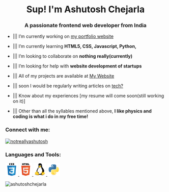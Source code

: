 <h1 align="center">Sup! I'm Ashutosh Chejarla</h1>
<h3 align="center">A passionate frontend web developer from India</h3>

- ||| I’m currently working on [my portfolio website](https://ashutoshchejarla.github.io/ashutoshchejarlaa/)

- ||| I’m currently learning **HTML5, CSS, Javascript, Python,**

- ||| I’m looking to collaborate on **nothing really(currently)**

- ||| I’m looking for help with **website development of startups**

- ||| All of my projects are available at [My Website](https://ashutoshchejarla.github.io/ashutoshchejarlaa)

- ||| soon I would be regularly writing articles on [tech?](tech?)

- ||| Know about my experiences [my resume will come soon(still working on it)]

- ||| Other than all the syllables mentioned above, **I like physics and coding is what i do in my free time!**

<h3 align="left">Connect with me:</h3>
<p align="left">
<a href="https://instagram.com/notreallyashutosh" target="blank"><img align="center" src="https://raw.githubusercontent.com/rahuldkjain/github-profile-readme-generator/master/src/images/icons/Social/instagram.svg" alt="notreallyashutosh" height="30" width="40" /></a>
</p>

<h3 align="left">Languages and Tools:</h3>
<p align="left"> <a href="https://www.w3schools.com/css/" target="_blank" rel="noreferrer"> <img src="https://raw.githubusercontent.com/devicons/devicon/master/icons/css3/css3-original-wordmark.svg" alt="css3" width="40" height="40"/> </a> <a href="https://www.w3.org/html/" target="_blank" rel="noreferrer"> <img src="https://raw.githubusercontent.com/devicons/devicon/master/icons/html5/html5-original-wordmark.svg" alt="html5" width="40" height="40"/> </a> <a href="https://www.linux.org/" target="_blank" rel="noreferrer"> <img src="https://raw.githubusercontent.com/devicons/devicon/master/icons/linux/linux-original.svg" alt="linux" width="40" height="40"/> </a> <a href="https://www.python.org" target="_blank" rel="noreferrer"> <img src="https://raw.githubusercontent.com/devicons/devicon/master/icons/python/python-original.svg" alt="python" width="40" height="40"/> </a> </p>

<p><img align="left" src="https://github-readme-stats.vercel.app/api/top-langs?username=ashutoshchejarla&show_icons=true&locale=en&layout=compact" alt="ashutoshchejarla" /></p>

